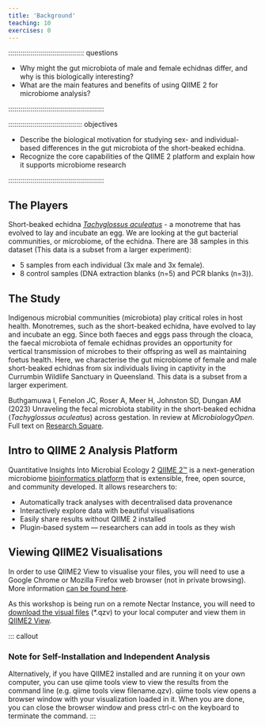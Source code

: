 ```yaml
---
title: 'Background'
teaching: 10
exercises: 0
---
```


:::::::::::::::::::::::::::::::::::::: questions 

- Why might the gut microbiota of male and female echidnas differ, and why is this biologically interesting?
- What are the main features and benefits of using QIIME 2 for microbiome analysis?  

::::::::::::::::::::::::::::::::::::::::::::::::

::::::::::::::::::::::::::::::::::::: objectives

- Describe the biological motivation for studying sex- and individual-based differences in the gut microbiota of the short-beaked echidna.
- Recognize the core capabilities of the QIIME 2 platform and explain how it supports microbiome research

::::::::::::::::::::::::::::::::::::::::::::::::

## The Players

Short-beaked echidna [*Tachyglossus aculeatus*](https://en.wikipedia.org/wiki/Short-beaked_echidna) - a monotreme that has evolved to lay and incubate an egg. We are looking at the gut bacterial communities, or microbiome, of the echidna. There are 38 samples in this dataset (This data is a subset from a larger experiment):

- 5 samples from each individual (3x male and 3x female).
- 8 control samples (DNA extraction blanks (n=5) and PCR blanks (n=3)).


## The Study
Indigenous microbial communities (microbiota) play critical roles in host health. Monotremes, such as the short-beaked echidna, have evolved to lay and incubate an egg. Since both faeces and eggs pass through the cloaca, the faecal microbiota of female echidnas provides an opportunity for vertical transmission of microbes to their offspring as well as maintaining foetus health. Here, we characterise the gut microbiome of female and male short-beaked echidnas from six individuals living in captivity in the Currumbin Wildlife Sanctuary in Queensland. This data is a subset from a larger experiment.

Buthgamuwa I, Fenelon JC, Roser A, Meer H, Johnston SD, Dungan AM (2023) Unraveling the fecal microbiota stability in the short-beaked echidna (*Tachyglossus aculeatus*) across gestation. In review at *MicrobiologyOpen*. Full text on [Research Square](https://www.researchsquare.com/article/rs-3243769/v1). 

## Intro to QIIME 2 Analysis Platform
Quantitative Insights Into Microbial Ecology 2 [QIIME 2™](https://www.nature.com/articles/s41587-019-0209-9) is a next-generation microbiome [bioinformatics platform](https://qiime2.org/) that is extensible, free, open source, and community developed. It allows researchers to:

- Automatically track analyses with decentralised data provenance
- Interactively explore data with beautiful visualisations
- Easily share results without QIIME 2 installed
- Plugin-based system — researchers can add in tools as they wish

## Viewing QIIME2 Visualisations

In order to use QIIME2 View to visualise your files, you will need to use a Google Chrome or Mozilla Firefox web browser (not in private browsing). More information [can be found here](https://view.qiime2.org/).

As this workshop is being run on a remote Nectar Instance, you will need to [download the visual files](https://www.melbournebioinformatics.org.au/tutorials/tutorials/workshop_delivery_mode_info/workshops_nectar/#transferring-files-between-your-computer-and-nectar-instance) (*.qzv) to your local computer and view them in [QIIME2 View](https://view.qiime2.org/).

::: callout
### Note for Self-Installation and Independent Analysis
Alternatively, if you have QIIME2 installed and are running it on your own computer, you can use qiime tools view to view the results from the command line (e.g. qiime tools view filename.qzv). qiime tools view opens a browser window with your visualization loaded in it. When you are done, you can close the browser window and press ctrl-c on the keyboard to terminate the command.
:::


